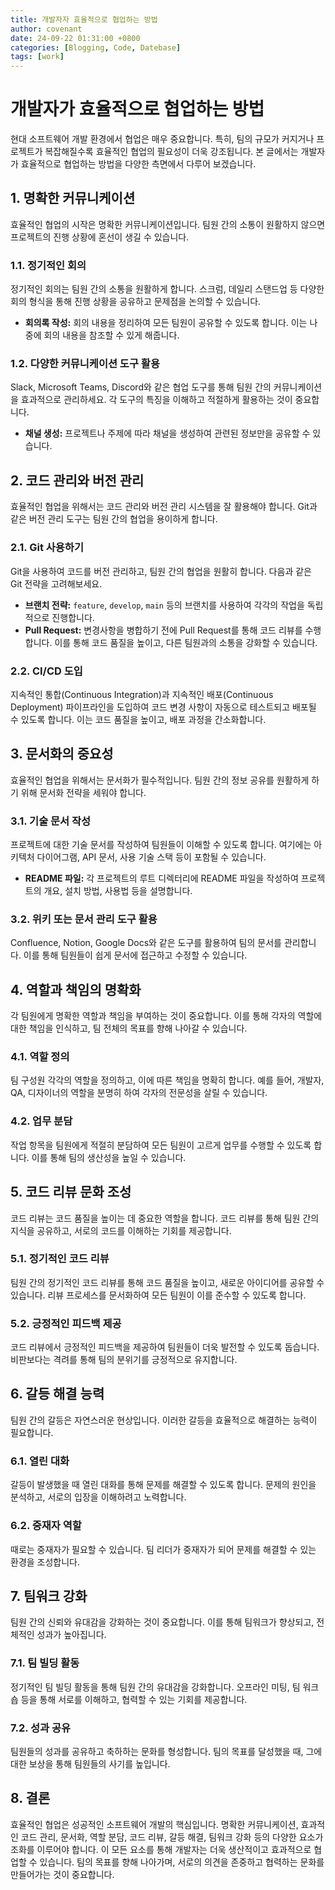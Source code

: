 ```yaml
---
title: 개발자자 효율적으로 협업하는 방법
author: covenant
date: 24-09-22 01:31:00 +0800
categories: [Blogging, Code, Datebase]
tags: [work]
---
```


# 개발자가 효율적으로 협업하는 방법

현대 소프트웨어 개발 환경에서 협업은 매우 중요합니다. 특히, 팀의 규모가 커지거나 프로젝트가 복잡해질수록 효율적인 협업의 필요성이 더욱 강조됩니다. 본 글에서는 개발자가 효율적으로 협업하는 방법을 다양한 측면에서 다루어 보겠습니다.

## 1. 명확한 커뮤니케이션

효율적인 협업의 시작은 명확한 커뮤니케이션입니다. 팀원 간의 소통이 원활하지 않으면 프로젝트의 진행 상황에 혼선이 생길 수 있습니다.

### 1.1. 정기적인 회의

정기적인 회의는 팀원 간의 소통을 원활하게 합니다. 스크럼, 데일리 스탠드업 등 다양한 회의 형식을 통해 진행 상황을 공유하고 문제점을 논의할 수 있습니다.

- **회의록 작성:** 회의 내용을 정리하여 모든 팀원이 공유할 수 있도록 합니다. 이는 나중에 회의 내용을 참조할 수 있게 해줍니다.

### 1.2. 다양한 커뮤니케이션 도구 활용

Slack, Microsoft Teams, Discord와 같은 협업 도구를 통해 팀원 간의 커뮤니케이션을 효과적으로 관리하세요. 각 도구의 특징을 이해하고 적절하게 활용하는 것이 중요합니다.

- **채널 생성:** 프로젝트나 주제에 따라 채널을 생성하여 관련된 정보만을 공유할 수 있습니다.

## 2. 코드 관리와 버전 관리

효율적인 협업을 위해서는 코드 관리와 버전 관리 시스템을 잘 활용해야 합니다. Git과 같은 버전 관리 도구는 팀원 간의 협업을 용이하게 합니다.

### 2.1. Git 사용하기

Git을 사용하여 코드를 버전 관리하고, 팀원 간의 협업을 원활히 합니다. 다음과 같은 Git 전략을 고려해보세요.

- **브랜치 전략:** `feature`, `develop`, `main` 등의 브랜치를 사용하여 각각의 작업을 독립적으로 진행합니다.
- **Pull Request:** 변경사항을 병합하기 전에 Pull Request를 통해 코드 리뷰를 수행합니다. 이를 통해 코드 품질을 높이고, 다른 팀원과의 소통을 강화할 수 있습니다.

### 2.2. CI/CD 도입

지속적인 통합(Continuous Integration)과 지속적인 배포(Continuous Deployment) 파이프라인을 도입하여 코드 변경 사항이 자동으로 테스트되고 배포될 수 있도록 합니다. 이는 코드 품질을 높이고, 배포 과정을 간소화합니다.

## 3. 문서화의 중요성

효율적인 협업을 위해서는 문서화가 필수적입니다. 팀원 간의 정보 공유를 원활하게 하기 위해 문서화 전략을 세워야 합니다.

### 3.1. 기술 문서 작성

프로젝트에 대한 기술 문서를 작성하여 팀원들이 이해할 수 있도록 합니다. 여기에는 아키텍처 다이어그램, API 문서, 사용 기술 스택 등이 포함될 수 있습니다.

- **README 파일:** 각 프로젝트의 루트 디렉터리에 README 파일을 작성하여 프로젝트의 개요, 설치 방법, 사용법 등을 설명합니다.

### 3.2. 위키 또는 문서 관리 도구 활용

Confluence, Notion, Google Docs와 같은 도구를 활용하여 팀의 문서를 관리합니다. 이를 통해 팀원들이 쉽게 문서에 접근하고 수정할 수 있습니다.

## 4. 역할과 책임의 명확화

각 팀원에게 명확한 역할과 책임을 부여하는 것이 중요합니다. 이를 통해 각자의 역할에 대한 책임을 인식하고, 팀 전체의 목표를 향해 나아갈 수 있습니다.

### 4.1. 역할 정의

팀 구성원 각각의 역할을 정의하고, 이에 따른 책임을 명확히 합니다. 예를 들어, 개발자, QA, 디자이너의 역할을 분명히 하여 각자의 전문성을 살릴 수 있습니다.

### 4.2. 업무 분담

작업 항목을 팀원에게 적절히 분담하여 모든 팀원이 고르게 업무를 수행할 수 있도록 합니다. 이를 통해 팀의 생산성을 높일 수 있습니다.

## 5. 코드 리뷰 문화 조성

코드 리뷰는 코드 품질을 높이는 데 중요한 역할을 합니다. 코드 리뷰를 통해 팀원 간의 지식을 공유하고, 서로의 코드를 이해하는 기회를 제공합니다.

### 5.1. 정기적인 코드 리뷰

팀원 간의 정기적인 코드 리뷰를 통해 코드 품질을 높이고, 새로운 아이디어를 공유할 수 있습니다. 리뷰 프로세스를 문서화하여 모든 팀원이 이를 준수할 수 있도록 합니다.

### 5.2. 긍정적인 피드백 제공

코드 리뷰에서 긍정적인 피드백을 제공하여 팀원들이 더욱 발전할 수 있도록 돕습니다. 비판보다는 격려를 통해 팀의 분위기를 긍정적으로 유지합니다.

## 6. 갈등 해결 능력

팀원 간의 갈등은 자연스러운 현상입니다. 이러한 갈등을 효율적으로 해결하는 능력이 필요합니다.

### 6.1. 열린 대화

갈등이 발생했을 때 열린 대화를 통해 문제를 해결할 수 있도록 합니다. 문제의 원인을 분석하고, 서로의 입장을 이해하려고 노력합니다.

### 6.2. 중재자 역할

때로는 중재자가 필요할 수 있습니다. 팀 리더가 중재자가 되어 문제를 해결할 수 있는 환경을 조성합니다.

## 7. 팀워크 강화

팀원 간의 신뢰와 유대감을 강화하는 것이 중요합니다. 이를 통해 팀워크가 향상되고, 전체적인 성과가 높아집니다.

### 7.1. 팀 빌딩 활동

정기적인 팀 빌딩 활동을 통해 팀원 간의 유대감을 강화합니다. 오프라인 미팅, 팀 워크숍 등을 통해 서로를 이해하고, 협력할 수 있는 기회를 제공합니다.

### 7.2. 성과 공유

팀원들의 성과를 공유하고 축하하는 문화를 형성합니다. 팀의 목표를 달성했을 때, 그에 대한 보상을 통해 팀원들의 사기를 높입니다.

## 8. 결론

효율적인 협업은 성공적인 소프트웨어 개발의 핵심입니다. 명확한 커뮤니케이션, 효과적인 코드 관리, 문서화, 역할 분담, 코드 리뷰, 갈등 해결, 팀워크 강화 등의 다양한 요소가 조화를 이루어야 합니다. 이 모든 요소를 통해 개발자는 더욱 생산적이고 효과적으로 협업할 수 있습니다. 팀의 목표를 향해 나아가며, 서로의 의견을 존중하고 협력하는 문화를 만들어가는 것이 중요합니다.
